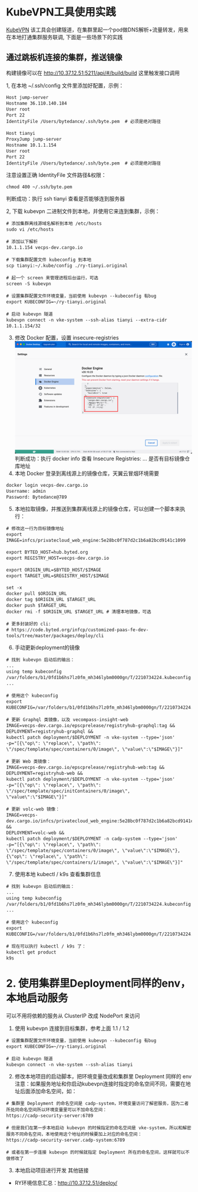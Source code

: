 # KubeVPN工具使用实践

[KubeVPN](https://github.com/wencaiwulue/kubevpn/releases)
该工具会创建隧道，在集群里起一个pod做DNS解析+流量转发，用来在本地打通集群服务联调, 下面是一些场景下的实践

## 通过跳板机连接的集群，推送镜像

构建镜像可以在 http://10.37.12.51:5211/api/#/build/build 这里触发接口调用

1, 在本地 ~/.ssh/config 文件里添加好配置，示例：

```shell
Host jump-server
Hostname 36.110.140.184
User root
Port 22
IdentityFile /Users/bytedance/.ssh/byte.pem  # 必须是绝对路径

Host tianyi
ProxyJump jump-server
Hostname 10.1.1.154
User root
Port 22
IdentityFile /Users/bytedance/.ssh/byte.pem  # 必须是绝对路径
```

注意设置正确 IdentityFile 文件路径&权限：

```shell
chmod 400 ~/.ssh/byte.pem
```

判断成功：执行 ssh tianyi 查看是否能够连到服务器

2, 下载 kubevpn 二进制文件到本地，并使用它来连到集群，示例：

```shell
# 添加集群离线源域名解析到本地 /etc/hosts
sudo vi /etc/hosts

# 添加以下解析
10.1.1.154 vecps-dev.cargo.io

# 下载集群配置文件 kubeconfig 到本地
scp tianyi:~/.kube/config ./ry-tianyi.original

# 起一个 screen 来管理进程后台运行，可选
screen -S kubevpn

# 设置集群配置文件环境变量，当前使用 kubevpn --kubeconfig 有bug
export KUBECONFIG=~/ry-tianyi.original

# 启动 kubevpn 隧道
kubevpn connect -n vke-system --ssh-alias tianyi --extra-cidr 10.1.1.154/32

```

3. 修改 Docker 配置，设置 insecure-registries
   ![img.png](img/img.png)
   判断成功：执行 docker info 查看 Insecure Registries: ... 是否有目标镜像仓库地址
4. 本地 Docker 登录到离线源上的镜像仓库，天翼云冒烟环境需要

```shell
docker login vecps-dev.cargo.io
Username: admin
Password: Bytedance@789
```

5. 本地拉取镜像，并推送到集群离线源上的镜像仓库，可以创建一个脚本来执行：

```shell
# 修改这一行为目标镜像地址
export IMAGE=infcs/privatecloud_web_engine:5e28bc0f787d2c1b6a82bcd9141c1099

export BYTED_HOST=hub.byted.org
export REGISTRY_HOST=vecps-dev.cargo.io

export ORIGIN_URL=$BYTED_HOST/$IMAGE
export TARGET_URL=$REGISTRY_HOST/$IMAGE

set -x
docker pull $ORIGIN_URL
docker tag $ORIGIN_URL $TARGET_URL
docker push $TARGET_URL
docker rmi -f $ORIGIN_URL $TARGET_URL # 清理本地镜像，可选

# 更多封装好的 cli:
# https://code.byted.org/infcp/customized-paas-fe-dev-tools/tree/master/packages/deploy/cli
```

6. 手动更新deployment的镜像

```shell
# 找到 kubevpn 启动后的输出：
...
using temp kubeconfig /var/folders/b1/0fd1b6hs7lz0fm_mh346lybm0000gn/T/2210734224.kubeconfig
...

# 使用这个 kubeconfig
export KUBECONFIG=/var/folders/b1/0fd1b6hs7lz0fm_mh346lybm0000gn/T/2210734224.kubeconfig

# 更新 Graphql 类镜像，以及 vecompass-insight-web
IMAGE=vecps-dev.cargo.io/epscprelease/registryhub-graphql:tag &&
DEPLOYMENT=registryhub-graphql &&
kubectl patch deployment/$DEPLOYMENT -n vke-system --type='json'
-p="[{\"op\": \"replace\", \"path\": \"/spec/template/spec/containers/0/image\", \"value\":\"$IMAGE\"}]"

# 更新 Web 类镜像：
IMAGE=vecps-dev.cargo.io/epscprelease/registryhub-web:tag &&
DEPLOYMENT=registryhub-web &&
kubectl patch deployment/$DEPLOYMENT -n vke-system --type='json'
-p="[{\"op\": \"replace\", \"path\": \"/spec/template/spec/initContainers/0/image\", \"value\":\"$IMAGE\"}]"

# 更新 volc-web 镜像：
IMAGE=vecps-dev.cargo.io/infcs/privatecloud_web_engine:5e28bc0f787d2c1b6a82bcd9141c1099 &&
DEPLOYMENT=volc-web &&
kubectl patch deployment/$DEPLOYMENT -n cadp-system --type='json'
-p="[{\"op\": \"replace\", \"path\": \"/spec/template/spec/containers/0/image\", \"value\":\"$IMAGE\"},{\"op\": \"replace\", \"path\": \"/spec/template/spec/containers/1/image\", \"value\":\"$IMAGE\"}]"
```

7. 使用本地 kubectl / k9s 查看集群信息

```shell
# 找到 kubevpn 启动后的输出：
...
using temp kubeconfig /var/folders/b1/0fd1b6hs7lz0fm_mh346lybm0000gn/T/2210734224.kubeconfig
...

# 使用这个 kubeconfig
export KUBECONFIG=/var/folders/b1/0fd1b6hs7lz0fm_mh346lybm0000gn/T/2210734224.kubeconfig

# 现在可以执行 kubectl / k9s 了：
kubectl get product
k9s
```

# 2. 使用集群里Deployment同样的env，本地启动服务

可以不用将依赖的服务从 ClusterIP 改成 NodePort 来访问

1. 使用 kubevpn 连接到目标集群，参考上面 1.1 / 1.2

```shell
# 设置集群配置文件环境变量，当前使用 kubevpn --kubeconfig 有bug
export KUBECONFIG=~/ry-tianyi.original

# 启动 kubevpn 隧道
kubevpn connect -n vke-system --ssh-alias tianyi
```

2. 修改本地项目的启动脚本，把环境变量改成和集群里 Deployment 同样的 env
   注意：如果服务地址和你启动kubevpn连接时指定的命名空间不同，需要在地址后面添加命名空间，如：

```shell
# 集群里 Deployment 的命名空间是 cadp-system，环境变量访问了解密服务，因为二者所处同命名空间所以环境变量里可以不加命名空间：
https://cadp-security-server:6789

# 但是我们在第一步本地启动 kubevpn 的时候指定的命名空间是 vke-system，所以和解密服务不同命名空间，本地使用这个地址的时候要加上对应的命名空间：
https://cadp-security-server.cadp-system:6789

# 或者在第一步连接 kubevpn 的时候就指定 Deployment 所在的命名空间，这样就可以不做修改了
```

3. 本地启动项目进行开发
   其他链接

- RY环境信息汇总：http://10.37.12.51/deploy/
